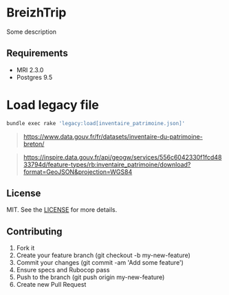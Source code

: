 # BreizhTrip

Some description

## Requirements
- MRI 2.3.0
- Postgres 9.5

# Load legacy file

```sh
bundle exec rake 'legacy:load[inventaire_patrimoine.json]'
```
> https://www.data.gouv.fr/fr/datasets/inventaire-du-patrimoine-breton/

> https://inspire.data.gouv.fr/api/geogw/services/556c6042330f1fcd4833794d/feature-types/rb:inventaire_patrimoine/download?format=GeoJSON&projection=WGS84


## License

MIT. See the [LICENSE](https://github.com/mdouchement/breizhtrip/blob/master/LICENSE) for more details.

## Contributing

1. Fork it
2. Create your feature branch (git checkout -b my-new-feature)
3. Commit your changes (git commit -am 'Add some feature')
4. Ensure specs and Rubocop pass
5. Push to the branch (git push origin my-new-feature)
6. Create new Pull Request
